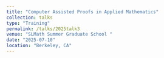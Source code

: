 ```yaml
---
title: "Computer Assisted Proofs in Applied Mathematics"
collection: talks
type: "Training" 
permalink: /talks/2025talk3
venue: "SLMath Summer Graduate School "
date: "2025-07-10"
location: "Berkeley, CA"
---
```

